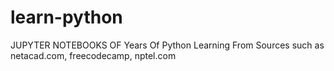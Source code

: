 # learn-python
JUPYTER NOTEBOOKS OF Years Of Python Learning From Sources such as netacad.com, freecodecamp, nptel.com

